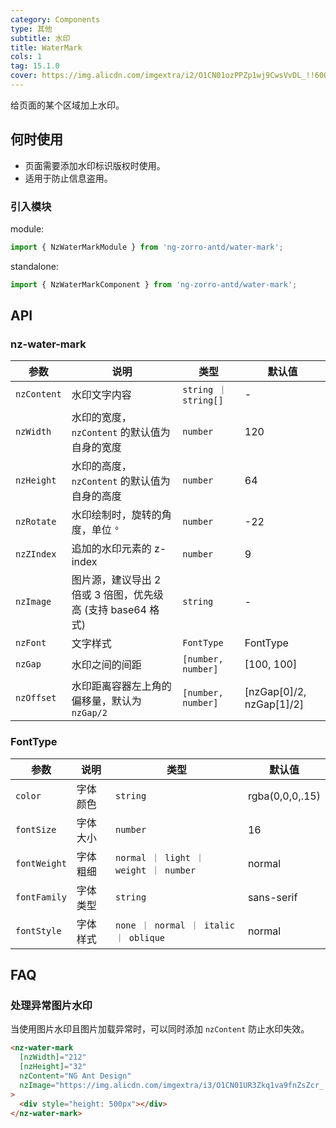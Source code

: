 ```yaml
---
category: Components
type: 其他
subtitle: 水印
title: WaterMark
cols: 1
tag: 15.1.0
cover: https://img.alicdn.com/imgextra/i2/O1CN01ozPPZp1wj9CwsVvDL_!!6000000006343-0-tps-1232-820.jpg
---
```


给页面的某个区域加上水印。

## 何时使用

- 页面需要添加水印标识版权时使用。
- 适用于防止信息盗用。

### 引入模块

module:

```ts
import { NzWaterMarkModule } from 'ng-zorro-antd/water-mark';
```

standalone:

```ts
import { NzWaterMarkComponent } from 'ng-zorro-antd/water-mark';
```

## API

### nz-water-mark

| 参数        | 说明                                                        | 类型                 | 默认值                   |
| ----------- | ----------------------------------------------------------- | -------------------- | ------------------------ |
| `nzContent` | 水印文字内容                                                | `string ｜ string[]` | -                        |
| `nzWidth`   | 水印的宽度，`nzContent` 的默认值为自身的宽度                | `number`             | 120                      |
| `nzHeight`  | 水印的高度，`nzContent` 的默认值为自身的高度                | `number`             | 64                       |
| `nzRotate`  | 水印绘制时，旋转的角度，单位 `°`                            | `number`             | -22                      |
| `nzZIndex`  | 追加的水印元素的 z-index                                    | `number`             | 9                        |
| `nzImage`   | 图片源，建议导出 2 倍或 3 倍图，优先级高 (支持 base64 格式) | `string`             | -                        |
| `nzFont`    | 文字样式                                                    | `FontType`           | FontType                 |
| `nzGap`     | 水印之间的间距                                              | `[number, number]`   | [100, 100]               |
| `nzOffset`  | 水印距离容器左上角的偏移量，默认为 `nzGap/2`                | `[number, number]`   | [nzGap[0]/2, nzGap[1]/2] |

### FontType

| 参数         | 说明     | 类型                                  | 默认值          |
| ------------ | -------- | ------------------------------------- | --------------- |
| `color`      | 字体颜色 | `string`                              | rgba(0,0,0,.15) |
| `fontSize`   | 字体大小 | `number`                              | 16              |
| `fontWeight` | 字体粗细 | `normal ｜ light ｜ weight ｜ number` | normal          |
| `fontFamily` | 字体类型 | `string`                              | sans-serif      |
| `fontStyle`  | 字体样式 | `none ｜ normal ｜ italic ｜ oblique` | normal          |

## FAQ

### 处理异常图片水印

当使用图片水印且图片加载异常时，可以同时添加 `nzContent` 防止水印失效。

```html
<nz-water-mark
  [nzWidth]="212"
  [nzHeight]="32"
  nzContent="NG Ant Design"
  nzImage="https://img.alicdn.com/imgextra/i3/O1CN01UR3Zkq1va9fnZsZcr_!!6000000006188-55-tps-424-64.svg"
>
  <div style="height: 500px"></div>
</nz-water-mark>
```
